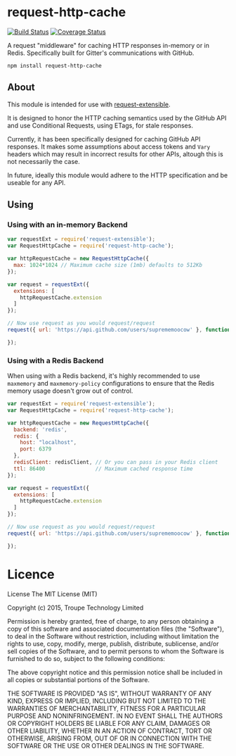 # request-http-cache

[![Build Status](https://travis-ci.org/gitterHQ/request-http-cache.svg?branch=master)](https://travis-ci.org/gitterHQ/request-http-cache) [![Coverage Status](https://coveralls.io/repos/gitterHQ/request-http-cache/badge.svg)](https://coveralls.io/r/gitterHQ/request-http-cache)

A request "middleware" for caching HTTP responses in-memory or in Redis. Specifically built for
Gitter's communications with GitHub.

```
npm install request-http-cache
```

## About

This module is intended for use with [request-extensible](https://github.com/suprememoocow/request-extensible).

It is designed to honor the HTTP caching semantics used by the GitHub API and use
Conditional Requests, using ETags, for stale responses.

Currently, it has been specifically designed for caching GitHub API responses.
It makes some assumptions about access tokens and `Vary` headers which may result
in incorrect results for other APIs, altough this is not necessarily the case.

In future, ideally this module would adhere to the HTTP specification and be
useable for any API.

## Using

### Using with an in-memory Backend

```javascript
var requestExt = require('request-extensible');
var RequestHttpCache = require('request-http-cache');

var httpRequestCache = new RequestHttpCache({
  max: 1024*1024 // Maximum cache size (1mb) defaults to 512Kb
});

var request = requestExt({
  extensions: [
    httpRequestCache.extension
  ]
});

// Now use request as you would request/request
request({ url: 'https://api.github.com/users/suprememoocow' }, function(err, response, body) {

});
```

### Using with a Redis Backend

When using with a Redis backend, it's highly recommended to use `maxmemory` and
`maxmemory-policy` configurations to ensure that the Redis memory usage doesn't
grow out of control.

```javascript
var requestExt = require('request-extensible');
var RequestHttpCache = require('request-http-cache');

var httpRequestCache = new RequestHttpCache({
  backend: 'redis',
  redis: {
    host: "localhost",
    port: 6379
  },
  redisClient: redisClient, // Or you can pass in your Redis client
  ttl: 86400                // Maximum cached response time
});

var request = requestExt({
  extensions: [
    httpRequestCache.extension
  ]
});

// Now use request as you would request/request
request({ url: 'https://api.github.com/users/suprememoocow' }, function(err, response, body) {

});

```

# Licence

License
The MIT License (MIT)

Copyright (c) 2015, Troupe Technology Limited

Permission is hereby granted, free of charge, to any person obtaining a copy
of this software and associated documentation files (the "Software"), to deal
in the Software without restriction, including without limitation the rights
to use, copy, modify, merge, publish, distribute, sublicense, and/or sell
copies of the Software, and to permit persons to whom the Software is
furnished to do so, subject to the following conditions:

The above copyright notice and this permission notice shall be included in all
copies or substantial portions of the Software.

THE SOFTWARE IS PROVIDED "AS IS", WITHOUT WARRANTY OF ANY KIND, EXPRESS OR
IMPLIED, INCLUDING BUT NOT LIMITED TO THE WARRANTIES OF MERCHANTABILITY,
FITNESS FOR A PARTICULAR PURPOSE AND NONINFRINGEMENT. IN NO EVENT SHALL THE
AUTHORS OR COPYRIGHT HOLDERS BE LIABLE FOR ANY CLAIM, DAMAGES OR OTHER
LIABILITY, WHETHER IN AN ACTION OF CONTRACT, TORT OR OTHERWISE, ARISING FROM,
OUT OF OR IN CONNECTION WITH THE SOFTWARE OR THE USE OR OTHER DEALINGS IN THE
SOFTWARE.
